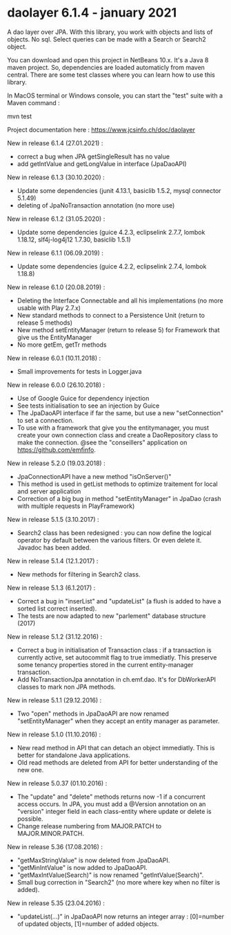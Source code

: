 # daolayer 6.1.4 - january 2021
A dao layer over JPA. With this library, you work with objects and lists of objects. No sql. Select queries can be made with a Search or Search2 object.

You can download and open this project in NetBeans 10.x. It's a Java 8 maven project. So, dependencies are loaded automaticly from maven central. There are some test classes where you can learn how to use this library.

In MacOS terminal or Windows console, you can start the "test" suite with a Maven command :

mvn test

Project documentation here :
https://www.jcsinfo.ch/doc/daolayer<br>

New in release 6.1.4 (27.01.2021) :
* correct a bug when JPA getSingleResult has no value
* add getIntValue and getLongValue in interface (JpaDaoAPI)

New in release 6.1.3 (30.10.2020) :
* Update some dependencies (junit 4.13.1, basiclib 1.5.2, mysql connector 5.1.49)
* deleting of JpaNoTransaction annotation (no more use)

New in release 6.1.2 (31.05.2020) :
* Update some dependencies (guice 4.2.3, eclipselink 2.7.7, lombok 1.18.12, slf4j-log4j12 1.7.30, basiclib 1.5.1)

New in release 6.1.1 (06.09.2019) :
* Update some dependencies (guice 4.2.2, eclipselink 2.7.4, lombok 1.18.8)

New in release 6.1.0 (20.08.2019) :
* Deleting the Interface Connectable and all his implementations (no more usable with Play 2.7.x)
* New standard methods to connect to a Persistence Unit (return to release 5 methods)
* New method setEntityManager (return to release 5) for Framework that give us the EntityManager
* No more getEm, getTr methods

New in release 6.0.1 (10.11.2018) :
* Small improvements for tests in Logger.java

New in release 6.0.0 (26.10.2018) :
* Use of Google Guice for dependency injection
* See tests initialisation to see an injection by Guice
* The JpaDaoAPI interface if far the same, but use a new "setConnection" to set a connection.
* To use with a framework that give you the entitymanager, you must create your own connection class and create a DaoRepository class to make the connection. @see the "conseillers" application on https://github.com/emfinfo.

New in release 5.2.0 (19.03.2018) :
* JpaConnectionAPI have a new method "isOnServer()"
* This method is used in getList methods to optimize traitement for local and server application
* Correction of a big bug in method "setEntityManager" in JpaDao (crash with multiple requests in PlayFramework)

New in release 5.1.5 (3.10.2017) :
* Search2 class has been redesigned : you can now define the logical operator by default between the various filters.
Or even delete it. Javadoc has been added.

New in release 5.1.4 (12.1.2017) :
* New methods for filtering in Search2 class.

New in release 5.1.3 (6.1.2017) :
* Correct a bug in "inserList" and "updateList" (a flush is added to have a sorted list correct inserted).
* The tests are now adapted to new "parlement" database structure (2017)

New in release 5.1.2 (31.12.2016) :
* Correct a bug in initialisation of Transaction class : if a transaction is currently active, set autocommit flag to true immediatly. This preserve some tenancy properties stored in the current entity-manager transaction.
* Add NoTransactionJpa annotation in ch.emf.dao. It's for DbWorkerAPI classes to mark non JPA methods.

New in release 5.1.1 (29.12.2016) :
* Two "open" methods in JpaDaoAPI are now renamed "setEntityManager" when they accept an entity manager as parameter.

New in release 5.1.0 (11.10.2016) :
* New read method in API that can detach an object immediatly. This is better for standalone Java applications.
* Old read methods are deleted from API for better understanding of the new one.

New in release 5.0.37 (01.10.2016) :
* The "update" and "delete" methods returns now -1 if a concurrent access occurs. In JPA, you must add a @Version annotation on an "version" integer field in each class-entity where update or delete is possible.
* Change release numbering from MAJOR.PATCH to MAJOR.MINOR.PATCH.

New in release 5.36 (17.08.2016) :
* "getMaxStringValue" is now deleted from JpaDaoAPI.
* "getMinIntValue" is now added to JpaDaoAPI.
* "getMaxIntValue(Search)" is now renamed "getIntValue(Search)".
* Small bug correction in "Search2" (no more where key when no filter is added).

New in release 5.35 (23.04.2016) :
* "updateList(...)" in JpaDaoAPI now returns an integer array : [0]=number of updated objects, [1]=number of added objects.

